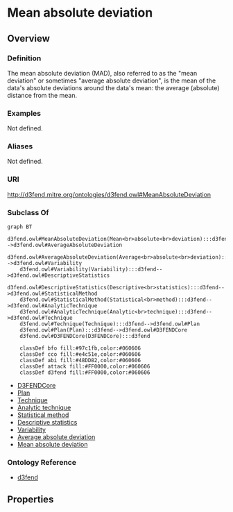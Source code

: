 # Mean absolute deviation

## Overview

### Definition
The mean absolute deviation (MAD), also referred to as the "mean deviation" or sometimes "average absolute deviation", is the mean of the data's absolute deviations around the data's mean: the average (absolute) distance from the mean.

### Examples
Not defined.

### Aliases
Not defined.

### URI
http://d3fend.mitre.org/ontologies/d3fend.owl#MeanAbsoluteDeviation

### Subclass Of
```mermaid
graph BT
    d3fend.owl#MeanAbsoluteDeviation(Mean<br>absolute<br>deviation):::d3fend-->d3fend.owl#AverageAbsoluteDeviation
    d3fend.owl#AverageAbsoluteDeviation(Average<br>absolute<br>deviation):::d3fend-->d3fend.owl#Variability
    d3fend.owl#Variability(Variability):::d3fend-->d3fend.owl#DescriptiveStatistics
    d3fend.owl#DescriptiveStatistics(Descriptive<br>statistics):::d3fend-->d3fend.owl#StatisticalMethod
    d3fend.owl#StatisticalMethod(Statistical<br>method):::d3fend-->d3fend.owl#AnalyticTechnique
    d3fend.owl#AnalyticTechnique(Analytic<br>technique):::d3fend-->d3fend.owl#Technique
    d3fend.owl#Technique(Technique):::d3fend-->d3fend.owl#Plan
    d3fend.owl#Plan(Plan):::d3fend-->d3fend.owl#D3FENDCore
    d3fend.owl#D3FENDCore(D3FENDCore):::d3fend
    
    classDef bfo fill:#97c1fb,color:#060606
    classDef cco fill:#e4c51e,color:#060606
    classDef abi fill:#48DD82,color:#060606
    classDef attack fill:#FF0000,color:#060606
    classDef d3fend fill:#FF0000,color:#060606
```

- [D3FENDCore](/docs/ontology/reference/model/D3FENDCore/D3FENDCore.md)
- [Plan](/docs/ontology/reference/model/D3FENDCore/Plan/Plan.md)
- [Technique](/docs/ontology/reference/model/D3FENDCore/Plan/Technique/Technique.md)
- [Analytic technique](/docs/ontology/reference/model/D3FENDCore/Plan/Technique/Analytic%20technique/Analytic%20technique.md)
- [Statistical method](/docs/ontology/reference/model/D3FENDCore/Plan/Technique/Analytic%20technique/Statistical%20method/Statistical%20method.md)
- [Descriptive statistics](/docs/ontology/reference/model/D3FENDCore/Plan/Technique/Analytic%20technique/Statistical%20method/Descriptive%20statistics/Descriptive%20statistics.md)
- [Variability](/docs/ontology/reference/model/D3FENDCore/Plan/Technique/Analytic%20technique/Statistical%20method/Descriptive%20statistics/Variability/Variability.md)
- [Average absolute deviation](/docs/ontology/reference/model/D3FENDCore/Plan/Technique/Analytic%20technique/Statistical%20method/Descriptive%20statistics/Variability/Average%20absolute%20deviation/Average%20absolute%20deviation.md)
- [Mean absolute deviation](/docs/ontology/reference/model/D3FENDCore/Plan/Technique/Analytic%20technique/Statistical%20method/Descriptive%20statistics/Variability/Average%20absolute%20deviation/Mean%20absolute%20deviation/Mean%20absolute%20deviation.md)


### Ontology Reference
- [d3fend](http://d3fend.mitre.org/ontologies/d3fend.owl#)

## Properties
